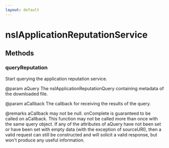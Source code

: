 ```yaml
---
layout: default
---
```


# nsIApplicationReputationService #

## Methods ##

### queryReputation ###

Start querying the application reputation service.

@param aQuery
       The nsIApplicationReputationQuery containing metadata of the
       downloaded file.

@param aCallback
       The callback for receiving the results of the query.

@remarks aCallback may not be null.  onComplete is guaranteed to be called
         on aCallback. This function may not be called more than once with
         the same query object. If any of the attributes of aQuery have
         not been set or have been set with empty data (with the exception
         of sourceURI), then a valid request can still be constructed and
         will solicit a valid response, but won't produce any useful
         information.

